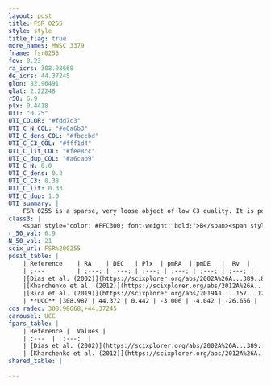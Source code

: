 ```yaml
---
layout: post
title: FSR 0255
style: style
title_flag: true
more_names: MWSC 3379
fname: fsr0255
fov: 0.23
ra_icrs: 308.98668
de_icrs: 44.37245
glon: 82.96491
glat: 2.22248
r50: 6.9
plx: 0.4418
UTI: "0.25"
UTI_COLOR: "#fdd7c3"
UTI_C_N_COL: "#e0a6b3"
UTI_C_dens_COL: "#fbccbd"
UTI_C_C3_COL: "#fff1d4"
UTI_C_lit_COL: "#fee8cc"
UTI_C_dup_COL: "#a6cab9"
UTI_C_N: 0.0
UTI_C_dens: 0.2
UTI_C_C3: 0.38
UTI_C_lit: 0.33
UTI_C_dup: 1.0
UTI_summary: |
    FSR 0255 is a sparse, very loose object of low C3 quality. It is poorly studied in the literature, with no articles listed in the last 6 years.<br><br><span style="color: #99180f; font-weight: bold;">Warning: </span>contains less than 25 stars with <i>P>0.5</i> estimated.
class3: |
    <span style="color: #FFC300; font-weight: bold;">B</span><span style="color: red; font-weight: bold;">C</span>
r_50_val: 6.9
N_50_val: 21
scix_url: FSR%200255
posit_table: |
    | Reference    | RA    | DEC   | Plx  | pmRA  | pmDE   |  Rv  |
    | :---         | :---: | :---: | :---: | :---: | :---: | :---: |
    |[Dias et al. (2002)](https://scixplorer.org/abs/2002A%26A...389..871D) | 308.971 | 44.325 | -- | -2.17 | -3.66 | -- |
    |[Kharchenko et al. (2012)](https://scixplorer.org/abs/2012A%26A...543A.156K) | 308.957 | 44.29 | -- | -2.17 | -3.66 | -- |
    |[Bica et al. (2019)](https://scixplorer.org/abs/2019AJ....157...12B) | 308.973 | 44.327 | -- | -- | -- | -- |
    | **UCC** |308.987 | 44.372 | 0.442 | -3.006 | -4.042 | -26.656 | 
cds_radec: 308.98668,+44.37245
carousel: UCC
fpars_table: |
    | Reference |  Values |
    | :---  |  :---:  |
    | [Dias et al. (2002)](https://scixplorer.org/abs/2002A%26A...389..871D) | `E(B-V)=1.666, Dist=1233.0, Age=7.9` |
    | [Kharchenko et al. (2012)](https://scixplorer.org/abs/2012A%26A...543A.156K) | `e_bv=1.666, distance=1233, log_age=7.9` |
shared_table: |
    
---
```

